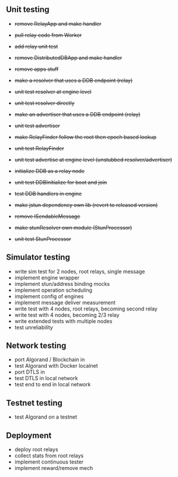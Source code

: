 ## Unit testing
- ~~remove RelayApp and make handler~~
- ~~pull relay code from Worker~~
- ~~add relay unit test~~
- ~~remove DistributedDBApp and make handler~~
- ~~remove apps stuff~~

- ~~make a resolver that uses a DDB endpoint (relay)~~
- ~~unit test resolver at engine level~~
- ~~unit test resolver directly~~
- ~~make an advertiser that uses a DDB endpoint (relay)~~
- ~~unit test advertiser~~

- ~~make RelayFinder follow the root then epoch based lookup~~
- ~~unit test RelayFinder~~

- ~~unit test advertise at engine level
  (unstubbed resolver/advertiser)~~

- ~~initialize DDB as a relay node~~
- ~~unit test DDBInitialize for boot and join~~
- ~~test DDB handlers in engine~~
- ~~make jstun dependency own lib (revert to released version)~~
- ~~remove ISendableMessage~~
- ~~make stunResolver own module (StunProcessor)~~
- ~~unit test StunProcessor~~

## Simulator testing

- write sim test for 2 nodes, root relays, single message
- implement engine wrapper
- implement stun/address binding mocks
- implement operation scheduling
- implement config of engines
- implement message deliver measurement
- write test with 4 nodes, root relays, becoming second relay
- write test with 4 nodes, becoming 2/3 relay
- write extended tests with multiple nodes
- test unreliability

## Network testing

- port Algorand / Blockchain in
- test Algorand with Docker localnet
- port DTLS in
- test DTLS in local network
- test end to end in local network

## Testnet testing

- test Algorand on a testnet

## Deployment

- deploy root relays
- collect stats from root relays
- implement continuous tester
- implement reward/remove mech
